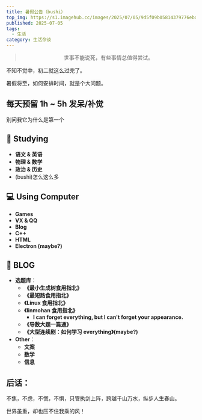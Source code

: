```yaml
---
title: 暑假公告（bushi）
top_img: https://s1.imagehub.cc/images/2025/07/05/9d5f09b05814379776eba2cba9d58549.webp
published: 2025-07-05
tags:
  - 生活
category: 生活杂谈
---
```


<div id="title" align=center>

> 世事不能说死，有些事情总值得尝试。

</div>

不知不觉中，初二就这么过完了。

暑假将至，如何安排时间，就是个大问题。

## 每天预留 1h ~ 5h 发呆/补觉

别问我它为什么是第一个

## 📖 Studying

- **语文 & 英语**
- **物理 & 数学**
- **政治 & 历史**
- (bushi)怎么这么多

## 💻 Using Computer

- **Games**
- **VX & QQ**
- **Blog**
- **C++**
- **HTML**
- **Electron (maybe?)**

## 📝 BLOG

- **选题库**：
  - **《最小生成树食用指北》**
  - **《最短路食用指北》**
  - **《Linux 食用指北》**
  - **《linmohan 食用指北》**
    - **I can forget everything, but I can't forget your appearance.**
  - **《导数大题一篇通》**
  - **《大型连续剧：如何学习 everything》(maybe?)**
- **Other**：
  - **文案**
  - **数学**
  - **信息**


## 后话：
不焦，不虑，不慌，不惧，只管执剑上阵，跨越千山万水，纵步人生春山。

世界虽重，却也压不住我乘的风！